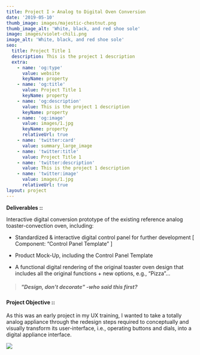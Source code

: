 ```yaml
---
title: Project I > Analog to Digital Oven Conversion
date: '2019-05-10'
thumb_image: images/majestic-chestnut.png
thumb_image_alt: 'White, black, and red shoe sole'
image: images/violet-chili.png
image_alt: 'White, black, and red shoe sole'
seo:
  title: Project Title 1
  description: This is the project 1 description
  extra:
    - name: 'og:type'
      value: website
      keyName: property
    - name: 'og:title'
      value: Project Title 1
      keyName: property
    - name: 'og:description'
      value: This is the project 1 description
      keyName: property
    - name: 'og:image'
      value: images/1.jpg
      keyName: property
      relativeUrl: true
    - name: 'twitter:card'
      value: summary_large_image
    - name: 'twitter:title'
      value: Project Title 1
    - name: 'twitter:description'
      value: This is the project 1 description
    - name: 'twitter:image'
      value: images/1.jpg
      relativeUrl: true
layout: project
---
```

**Deliverables ::**

Interactive digital conversion prototype of the existing reference analog toaster-convection oven, including:

*   Standardized & interactive digital control panel for further development \[ Component: “Control Panel Template” ]

*   Product Mock-Up, including the Control Panel Template

*   A functional digital rendering of the original toaster oven design that includes all the original functions + new options, e.g., “Pizza”...

> ##### **"Design, don't decorate" -who said this first?**

#### **Project Objective ::**

As this was an early project in my UX training, I wanted to take a totally analog appliance through the redesign steps required to conceptually and visually transform its user-interface, i.e., operating buttons and dials, into a digital appliance interface.

![](/images/Project%201D%20-%20Toaster%20Oven%20Redesign%20copy.png)
